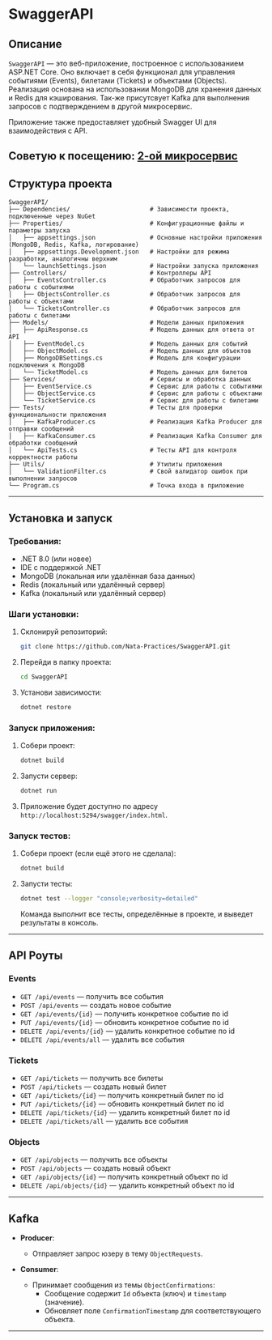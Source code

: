 # SwaggerAPI

## Описание
`SwaggerAPI` — это веб-приложение, построенное с использованием ASP.NET Core. Оно включает в себя функционал для управления событиями (Events), билетами (Tickets) и объектами (Objects). Реализация основана на использовании MongoDB для хранения данных и Redis для кэширования. Так-же присутсвует Kafka для выполнения запросов с подтверждением в другой микросервис.

Приложение также предоставляет удобный Swagger UI для взаимодействия с API.

Советую к посещению: [2-ой микросервис](https://github.com/Nata-Practices/UserService)
---

## Структура проекта

```plaintext
SwaggerAPI/
├── Dependencies/                      # Зависимости проекта, подключенные через NuGet
├── Properties/                        # Конфигурационные файлы и параметры запуска
│   ├── appsettings.json               # Основные настройки приложения (MongoDB, Redis, Kafka, логирование)
│   ├── appsettings.Development.json   # Настройки для режима разработки, аналогичны верхним
│   └── launchSettings.json            # Настройки запуска приложения
├── Controllers/                       # Контроллеры API
│   ├── EventsController.cs            # Обработчик запросов для работы с событиями
│   ├── ObjectsController.cs           # Обработчик запросов для работы с объектами
│   └── TicketsController.cs           # Обработчик запросов для работы с билетами
├── Models/                            # Модели данных приложения
│   ├── ApiResponse.cs                 # Модель данных для ответа от API
│   ├── EventModel.cs                  # Модель данных для событий
│   ├── ObjectModel.cs                 # Модель данных для объектов
│   ├── MongoDBSettings.cs             # Модель для конфигурации подключения к MongoDB
│   └── TicketModel.cs                 # Модель данных для билетов
├── Services/                          # Сервисы и обработка данных
│   ├── EventService.cs                # Сервис для работы с событиями
│   ├── ObjectService.cs               # Сервис для работы с объектами
│   └── TicketService.cs               # Сервис для работы с билетами
├── Tests/                             # Тесты для проверки функциональности приложения
│   ├── KafkaProducer.cs               # Реализация Kafka Producer для отправки сообщений
│   ├── KafkaConsumer.cs               # Реализация Kafka Consumer для обработки сообщений
│   └── ApiTests.cs                    # Тесты API для контроля корректности работы
├── Utils/                             # Утилиты приложения
│   └── ValidationFilter.cs            # Свой валидатор ошибок при выполнении запросов
└── Program.cs                         # Точка входа в приложение
```

---

## Установка и запуск

### Требования:
- .NET 8.0 (или новее)
- IDE с поддержкой .NET
- MongoDB (локальная или удалённая база данных)
- Redis (локальный или удалённый сервер)
- Kafka (локальный или удалённый сервер)

### Шаги установки:
1. Склонируй репозиторий:
   ```bash
   git clone https://github.com/Nata-Practices/SwaggerAPI.git
   ```
2. Перейди в папку проекта:
   ```bash
   cd SwaggerAPI
   ```
3. Установи зависимости:
   ```bash
   dotnet restore
   ```

### Запуск приложения:
1. Собери проект:
   ```bash
   dotnet build
   ```
2. Запусти сервер:
   ```bash
   dotnet run
   ```
3. Приложение будет доступно по адресу `http://localhost:5294/swagger/index.html`.

### Запуск тестов:
1. Собери проект (если ещё этого не сделала):
   ```bash
   dotnet build
   ```
2. Запусти тесты:
   ```bash
   dotnet test --logger "console;verbosity=detailed"
   ```
   Команда выполнит все тесты, определённые в проекте, и выведет результаты в консоль.

---

## API Роуты

### Events
- `GET /api/events` — получить все события
- `POST /api/events` — создать новое событие
- `GET /api/events/{id}` — получить конкретное событие по id
- `PUT /api/events/{id}` — обновить конкретное событие по id
- `DELETE /api/events/{id}` — удалить конкретное событие по id
- `DELETE /api/events/all` — удалить все события

### Tickets
- `GET /api/tickets` — получить все билеты
- `POST /api/tickets` — создать новый билет
- `GET /api/tickets/{id}` — получить конкретный билет по id
- `PUT /api/tickets/{id}` — обновить конкретный билет по id
- `DELETE /api/tickets/{id}` — удалить конкретный билет по id
- `DELETE /api/tickets/all` — удалить все события

### Objects
- `GET /api/objects` — получить все объекты
- `POST /api/objects` — создать новый объект
- `GET /api/objects/{id}` — получить конкретный объект по id
- `DELETE /api/objects/{id}` — удалить конкретный объект по id

---

## Kafka

- **Producer**:
  - Отправляет запрос юзеру в тему `ObjectRequests`.

- **Consumer**:
  - Принимает сообщения из темы `ObjectConfirmations`:
    - Сообщение содержит `Id` объекта (ключ) и `timestamp` (значение).
    - Обновляет поле `ConfirmationTimestamp` для соответствующего объекта.

---
